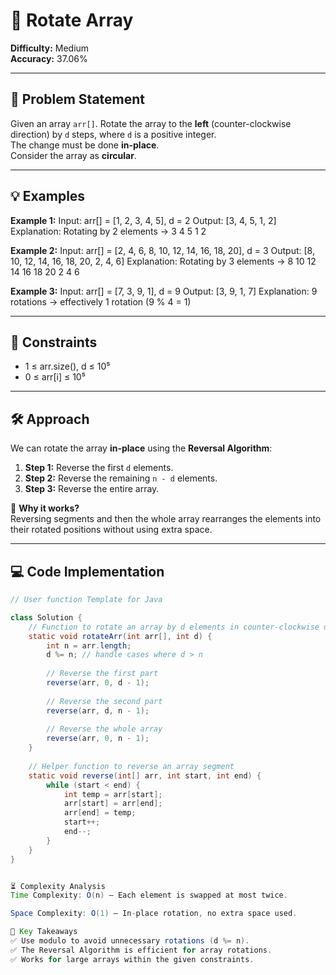 # 🔄 Rotate Array

**Difficulty:** Medium  
**Accuracy:** 37.06%  

---

## 📜 Problem Statement
Given an array `arr[]`. Rotate the array to the **left** (counter-clockwise direction) by `d` steps, where `d` is a positive integer.  
The change must be done **in-place**.  
Consider the array as **circular**.

---

## 💡 Examples

**Example 1:**
Input: arr[] = [1, 2, 3, 4, 5], d = 2
Output: [3, 4, 5, 1, 2]
Explanation: Rotating by 2 elements → 3 4 5 1 2


**Example 2:**
Input: arr[] = [2, 4, 6, 8, 10, 12, 14, 16, 18, 20], d = 3
Output: [8, 10, 12, 14, 16, 18, 20, 2, 4, 6]
Explanation: Rotating by 3 elements → 8 10 12 14 16 18 20 2 4 6


**Example 3:**
Input: arr[] = [7, 3, 9, 1], d = 9
Output: [3, 9, 1, 7]
Explanation: 9 rotations → effectively 1 rotation (9 % 4 = 1)


---

## 📏 Constraints
- 1 ≤ arr.size(), d ≤ 10⁵  
- 0 ≤ arr[i] ≤ 10⁵  

---

## 🛠️ Approach
We can rotate the array **in-place** using the **Reversal Algorithm**:

1. **Step 1:** Reverse the first `d` elements.  
2. **Step 2:** Reverse the remaining `n - d` elements.  
3. **Step 3:** Reverse the entire array.

📌 **Why it works?**  
Reversing segments and then the whole array rearranges the elements into their rotated positions without using extra space.

---

## 💻 Code Implementation
```java
// User function Template for Java

class Solution {
    // Function to rotate an array by d elements in counter-clockwise direction.
    static void rotateArr(int arr[], int d) {
        int n = arr.length;
        d %= n; // handle cases where d > n
        
        // Reverse the first part
        reverse(arr, 0, d - 1);
        
        // Reverse the second part
        reverse(arr, d, n - 1);
        
        // Reverse the whole array
        reverse(arr, 0, n - 1);
    }
    
    // Helper function to reverse an array segment
    static void reverse(int[] arr, int start, int end) {
        while (start < end) {
            int temp = arr[start];
            arr[start] = arr[end];
            arr[end] = temp;
            start++; 
            end--;
        }
    }
}


⏳ Complexity Analysis
Time Complexity: O(n) — Each element is swapped at most twice.

Space Complexity: O(1) — In-place rotation, no extra space used.

🧠 Key Takeaways
✅ Use modulo to avoid unnecessary rotations (d %= n).
✅ The Reversal Algorithm is efficient for array rotations.
✅ Works for large arrays within the given constraints.
